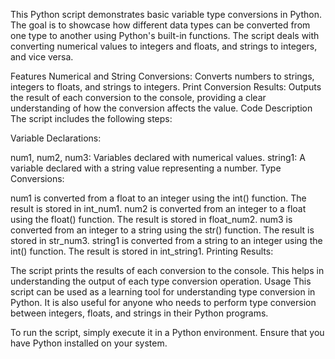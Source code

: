 This Python script demonstrates basic variable type conversions in Python. The goal is to showcase how different data types can be converted from one type to another using Python's built-in functions. The script deals with converting numerical values to integers and floats, and strings to integers, and vice versa.

Features
Numerical and String Conversions: Converts numbers to strings, integers to floats, and strings to integers.
Print Conversion Results: Outputs the result of each conversion to the console, providing a clear understanding of how the conversion affects the value.
Code Description
The script includes the following steps:

Variable Declarations:

num1, num2, num3: Variables declared with numerical values.
string1: A variable declared with a string value representing a number.
Type Conversions:

num1 is converted from a float to an integer using the int() function. The result is stored in int_num1.
num2 is converted from an integer to a float using the float() function. The result is stored in float_num2.
num3 is converted from an integer to a string using the str() function. The result is stored in str_num3.
string1 is converted from a string to an integer using the int() function. The result is stored in int_string1.
Printing Results:

The script prints the results of each conversion to the console. This helps in understanding the output of each type conversion operation.
Usage
This script can be used as a learning tool for understanding type conversion in Python. It is also useful for anyone who needs to perform type conversion between integers, floats, and strings in their Python programs.

To run the script, simply execute it in a Python environment. Ensure that you have Python installed on your system.
